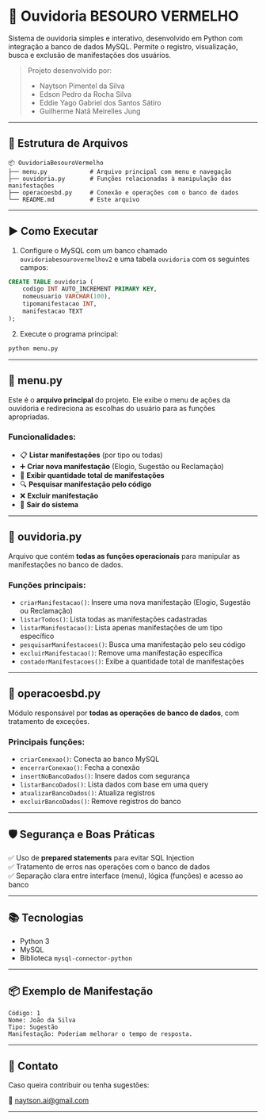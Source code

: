 
# 🐞 Ouvidoria BESOURO VERMELHO

Sistema de ouvidoria simples e interativo, desenvolvido em Python com integração a banco de dados MySQL. Permite o registro, visualização, busca e exclusão de manifestações dos usuários.

> Projeto desenvolvido por:
> - Naytson Pimentel da Silva  
> - Edson Pedro da Rocha Silva  
> - Eddie Yago Gabriel dos Santos Sátiro  
> - Guilherme Natã Meirelles Jung  

---

## 📁 Estrutura de Arquivos

```
📦 OuvidoriaBesouroVermelho
├── menu.py            # Arquivo principal com menu e navegação
├── ouvidoria.py       # Funções relacionadas à manipulação das manifestações
├── operacoesbd.py     # Conexão e operações com o banco de dados
└── README.md          # Este arquivo
```

---

## ▶️ Como Executar

1. Configure o MySQL com um banco chamado `ouvidoriabesourovermelhov2` e uma tabela `ouvidoria` com os seguintes campos:
```sql
CREATE TABLE ouvidoria (
    codigo INT AUTO_INCREMENT PRIMARY KEY,
    nomeusuario VARCHAR(100),
    tipomanifestacao INT,
    manifestacao TEXT
);
```

2. Execute o programa principal:
```bash
python menu.py
```

---

## 📌 menu.py

Este é o **arquivo principal** do projeto. Ele exibe o menu de ações da ouvidoria e redireciona as escolhas do usuário para as funções apropriadas.

### Funcionalidades:

- 📋 **Listar manifestações** (por tipo ou todas)
- ➕ **Criar nova manifestação** (Elogio, Sugestão ou Reclamação)
- 🔢 **Exibir quantidade total de manifestações**
- 🔍 **Pesquisar manifestação pelo código**
- ❌ **Excluir manifestação**
- 🚪 **Sair do sistema**

---

## 🧠 ouvidoria.py

Arquivo que contém **todas as funções operacionais** para manipular as manifestações no banco de dados.

### Funções principais:

- `criarManifestacao()`: Insere uma nova manifestação (Elogio, Sugestão ou Reclamação)
- `listarTodos()`: Lista todas as manifestações cadastradas
- `listarManifestacao()`: Lista apenas manifestações de um tipo específico
- `pesquisarManifestacoes()`: Busca uma manifestação pelo seu código
- `excluirManifestacao()`: Remove uma manifestação específica
- `contadorManifestacoes()`: Exibe a quantidade total de manifestações

---

## 💾 operacoesbd.py

Módulo responsável por **todas as operações de banco de dados**, com tratamento de exceções.

### Principais funções:

- `criarConexao()`: Conecta ao banco MySQL
- `encerrarConexao()`: Fecha a conexão
- `insertNoBancoDados()`: Insere dados com segurança
- `listarBancoDados()`: Lista dados com base em uma query
- `atualizarBancoDados()`: Atualiza registros
- `excluirBancoDados()`: Remove registros do banco

---

## 🛡️ Segurança e Boas Práticas

✅ Uso de **prepared statements** para evitar SQL Injection  
✅ Tratamento de erros nas operações com o banco de dados  
✅ Separação clara entre interface (menu), lógica (funções) e acesso ao banco  

---

## 📚 Tecnologias

- Python 3
- MySQL
- Biblioteca `mysql-connector-python`

---

## 📦 Exemplo de Manifestação

```
Código: 1
Nome: João da Silva
Tipo: Sugestão
Manifestação: Poderiam melhorar o tempo de resposta.
```

---

## 📩 Contato

Caso queira contribuir ou tenha sugestões:

📧 naytson.ai@gmail.com

---
